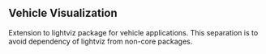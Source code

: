 ## Vehicle Visualization

Extension to lightviz package for vehicle applications. This separation is to avoid dependency of lightviz from non-core packages.